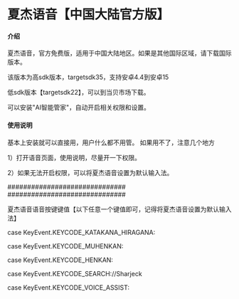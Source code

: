 # 夏杰语音【中国大陆官方版】

#### 介绍
夏杰语音，官方免费版，适用于中国大陆地区。如果是其他国际区域，请下载国际版本。

该版本为高sdk版本，targetsdk35，支持安卓4.4到安卓15

低sdk版本【targetsdk22】，可以到当贝市场下载。

可以安装"AI智能管家"，自动开启相关权限和设置。

#### 使用说明
基本上安装就可以直接用，用户什么都不用管。
如果用不了，注意几个地方

1）打开语音页面，使用说明，尽量开一下权限。

2）如果无法开启权限，可以将夏杰语音设置为默认输入法。

##############################
##############################

夏杰语音语音按键键值【以下任意一个键值即可，记得将夏杰语音设置为默认输入法】

case KeyEvent.KEYCODE_KATAKANA_HIRAGANA:

case KeyEvent.KEYCODE_MUHENKAN:

case KeyEvent.KEYCODE_HENKAN:

case KeyEvent.KEYCODE_SEARCH://Sharjeck

case KeyEvent.KEYCODE_VOICE_ASSIST:

